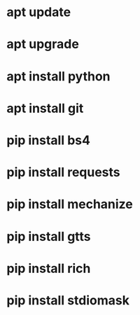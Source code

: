 # apt update
# apt upgrade
# apt install python
# apt install git
# pip install bs4
# pip install requests
# pip install mechanize
# pip install gtts
# pip install rich
# pip install stdiomask
